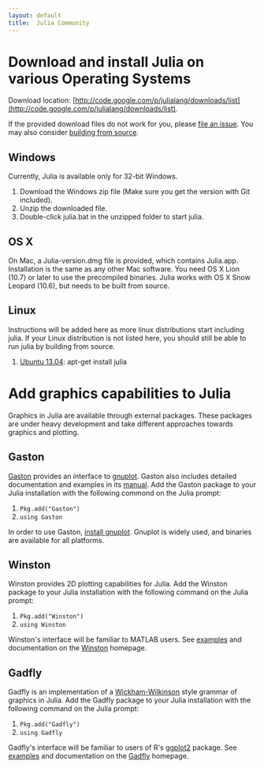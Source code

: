 ```yaml
---
layout: default
title:  Julia Community
---
```


# Download and install Julia on various Operating Systems

Download location: [http://code.google.com/p/julialang/downloads/list](http://code.google.com/p/julialang/downloads/list).

If the provided download files do not work for you, please [file an issue](https://github.com/JuliaLang/julia/issues). You may also consider [building from source](https://github.com/JuliaLang/julia).

## Windows

Currently, Julia is available only for 32-bit Windows.

1. Download the Windows zip file (Make sure you get the version with Git included).
2. Unzip the downloaded file.
3. Double-click julia.bat in the unzipped folder to start julia.

## OS X

On Mac, a Julia-version.dmg file is provided, which contains Julia.app. Installation is the same as any other Mac software. You need OS X Lion (10.7) or later to use the precompiled binaries. Julia works with OS X Snow Leopard (10.6), but needs to be built from source.

## Linux

Instructions will be added here as more linux distributions start including julia. If your Linux distribution is not listed here, you should still be able to run julia by building from source.

1. [Ubuntu 13.04](http://packages.ubuntu.com/raring/julia): apt-get install julia

# Add graphics capabilities to Julia

Graphics in Julia are available through external packages. These packages are under heavy development and take different approaches towards graphics and plotting.

## Gaston

[Gaston](https://github.com/mbaz/Gaston.jl) provides an interface to [gnuplot](http://www.gnuplot.info). Gaston also includes detailed documentation and examples in its [manual](https://bitbucket.org/mbaz/gaston/downloads/gastondoc-0.5.5.pdf). Add the Gaston package to your Julia installation with the following commond on the Julia prompt:

1. `Pkg.add("Gaston")`
2. `using Gaston`

In order to use Gaston, [install gnuplot](http://www.gnuplot.info/download.html). Gnuplot is widely used, and binaries are available for all platforms.

## Winston

Winston provides 2D plotting capabilities for Julia. Add the Winston package to your Julia installation with the following command on the Julia prompt:

1. `Pkg.add("Winston")`
2. `using Winston`

Winston's interface will be familiar to MATLAB users. See [examples](https://github.com/nolta/Winston.jl/blob/master/doc/examples.md) and documentation on the [Winston](https://github.com/nolta/Winston.jl) homepage.

## Gadfly

Gadfly is an implementation of a [Wickham-Wilkinson](http://www.cs.uic.edu/%7Ewilkinson/TheGrammarOfGraphics/GOG.html) style grammar of graphics in Julia. Add the Gadfly package to your Julia installation with the following command on the Julia prompt:

1. `Pkg.add("Gadfly")`
2. `using Gadfly`

Gadfly's interface will be familiar to users of R's [ggplot2](http://ggplot2.org) package. See [examples](http://dcjones.github.com/Gadfly.jl/doc/) and documentation on the [Gadfly](https://github.com/dcjones/Gadfly.jl) homepage.
